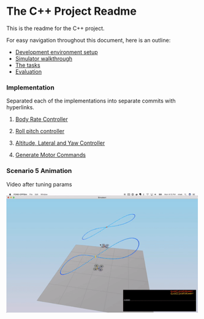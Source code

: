 # The C++ Project Readme #

This is the readme for the C++ project.

For easy navigation throughout this document, here is an outline:

 - [Development environment setup](#development-environment-setup)
 - [Simulator walkthrough](#simulator-walkthrough)
 - [The tasks](#the-tasks)
 - [Evaluation](#evaluation)


### Implementation

Separated each of the implementations into separate commits with hyperlinks.

1) [Body Rate Controller](https://github.com/vivekg342/FCND-Controls-CPP/commit/098783891fc2a172ecc743b88cfc86b5700a3f07)


2) [Roll pitch controller](https://github.com/vivekg342/FCND-Controls-CPP/commit/ce687729df3314632c6764e77ec2c24aa04a1bcd])


3) [Altitude, Lateral and Yaw Controller](https://github.com/vivekg342/FCND-Controls-CPP/commit/0afdb770d2f79378cf3d7a4c691b583389ee906b)


4) [Generate Motor Commands](https://github.com/vivekg342/FCND-Controls-CPP/commit/098783891fc2a172ecc743b88cfc86b5700a3f07)


### Scenario 5 Animation
Video after tuning params
<p>
<img src="./scenario_5.gif" width="500"/>
</p>